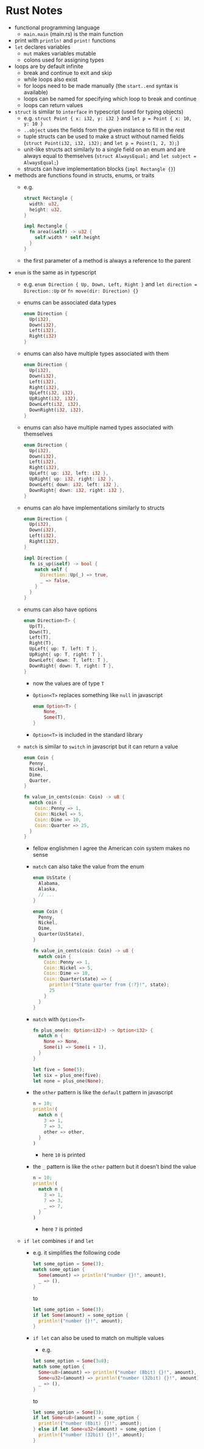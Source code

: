 # Rust Notes

- functional programming language
  - `main.main` (main.rs) is the main function
- print with `println!` and `print!` functions
- `let` declares variables
  - `mut` makes variables mutable
  - colons used for assigning types
- loops are by default infinite
  - break and continue to exit and skip
  - while loops also exist
  - for loops need to be made manually (the `start..end` syntax is available)
  - loops can be named for specifying which loop to break and continue
  - loops can return values
- `struct` is similar to `interface` in typescript (used for typing objects)
  - e.g. `struct Point { x: i32, y: i32 }` and `let p = Point { x: 10, y: 10 }`
  - `..object` uses the fields from the given instance to fill in the rest
  - tuple structs can be used to make a struct without named fields (`struct Point(i32, i32, i32);` and `let p = Point(1, 2, 3);`)
  - unit-like structs act similarly to a single field on an enum and are always equal to themselves (`struct AlwaysEqual;` and `let subject = AlwaysEqual;`)
  - structs can have implementation blocks (`impl Rectangle {}`)
- methods are functions found in structs, enums, or traits
  - e.g.

    ```rust
    struct Rectangle {
      width: u32,
      height: u32,
    }

    impl Rectangle {
      fn area(&self) -> u32 {
        self.width * self.height
      }
    }
    ```
  
  - the first parameter of a method is always a reference to the parent
- `enum` is the same as in typescript
  - e.g. `enum Direction { Up, Down, Left, Right }` and `let direction = Direction::Up` or `fn move(dir: Direction) {}`
  - enums can be associated data types

    ```rust
    enum Direction { 
      Up(i32), 
      Down(i32), 
      Left(i32), 
      Right(i32) 
    }
    ```

  - enums can also have multiple types associated with them

    ```rust
    enum Direction {
      Up(i32),
      Down(i32),
      Left(i32),
      Right(i32),
      UpLeft(i32, i32),
      UpRight(i32, i32),
      DownLeft(i32, i32),
      DownRight(i32, i32),
    }

  - enums can also have multiple named types associated with themselves

    ```rust
    enum Direction {
      Up(i32),
      Down(i32),
      Left(i32),
      Right(i32),
      UpLeft{ up: i32, left: i32 },
      UpRight{ up: i32, right: i32 },
      DownLeft{ down: i32, left: i32 },
      DownRight{ down: i32, right: i32 },
    }
    ```

  - enums can alo have implementations similarly to structs

    ```rust
    enum Direction {
      Up(i32),
      Down(i32),
      Left(i32),
      Right(i32),
    }

    impl Direction {
      fn is_up(&self) -> bool {
        match self {
          Direction::Up(_) => true,
          _ => false,
        }
      }
    }
    ```

  - enums can also have options

    ```rust
    enum Direction<T> {
      Up(T),
      Down(T),
      Left(T),
      Right(T),
      UpLeft{ up: T, left: T },
      UpRight{ up: T, right: T },
      DownLeft{ down: T, left: T },
      DownRight{ down: T, right: T },
    }
    ```

    - now the values are of type `T`

    - `Option<T>` replaces something like `null` in javascript

      ```rust
      enum Option<T> {
          None,
          Some(T),
      }
      ```

    - `Option<T>` is included in the standard library

  - `match` is similar to `switch` in javascript but it can return a value

    ```rust
    enum Coin {
      Penny,
      Nickel,
      Dime,
      Quarter,
    }

    fn value_in_cents(coin: Coin) -> u8 {
      match coin {
        Coin::Penny => 1,
        Coin::Nickel => 5,
        Coin::Dime => 10,
        Coin::Quarter => 25,
      }
    }
    ```

    - fellow englishmen I agree the American coin system makes no sense

    - `match` can also take the value from the enum

      ```rust
      enum UsState {
        Alabama,
        Alaska,
        // ...
      }

      enum Coin {
        Penny,
        Nickel,
        Dime,
        Quarter(UsState),
      }

      fn value_in_cents(coin: Coin) -> u8 {
        match coin {
          Coin::Penny => 1,
          Coin::Nickel => 5,
          Coin::Dime => 10,
          Coin::Quarter(state) => {
            println!("State quarter from {:?}!", state);
            25
          }
        }
      }
      ```

    - `match` with `Option<T>`
  
      ```rust
      fn plus_one(n: Option<i32>) -> Option<i32> {
        match n {
          None => None,
          Some(i) => Some(i + 1),
        }
      }

      let five = Some(5);
      let six = plus_one(five);
      let none = plus_one(None);
      ```

    - the `other` pattern is like the `default` pattern in javascript

      ```rust
      n = 10;
      println!(
        match n {
          3 => 1,
          7 => 3,
          other => other,
        }
      )
      ```

      - here `10` is printed

    - the `_` pattern is like the `other` pattern but it doesn't bind the value

      ```rust
      n = 10;
      println!(
        match n {
          3 => 1,
          7 => 3,
          _ => 7,
        }
      )
      ```

      - here `7` is printed
  - `if let` combines `if` and `let`
    - e.g. it simplifies the following code

      ```rust
      let some_option = Some(3);
      match some_option {
        Some(amount) => println!("number {}!", amount),
        _ => (),
      }
      ```

      to

      ```rust
      let some_option = Some(3);
      if let Some(amount) = some_option {
        println!("number {}!", amount);
      }
      ```

    - `if let` can also be used to match on multiple values
      - e.g.

      ```rust
      let some_option = Some(3u8);
      match some_option {
        Some<u8>(amount) => println!("number (8bit) {}!", amount),
        Some<u32>(amount) => println!("number (32bit) {}!", amount),
        _ => (),
      }
      ```

      to

      ```rust
      let some_option = Some(3);
      if let Some<u8>(amount) = some_option {
        println!("number (8bit) {}!", amount);
      } else if let Some<u32>(amount) = some_option {
        println!("number (32bit) {}!", amount);
      }
      ```

